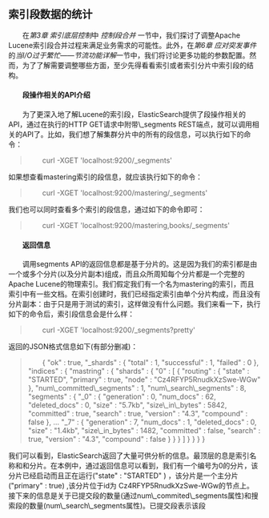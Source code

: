 ## 索引段数据的统计
<div style="text-indent:2em;">
<p>在<i>第3章 索引底层控制</i>中 <i>控制段合并</i> 一节中，我们探讨了调整Apache Lucene索引段合并过程来满足业务需求的可能性。此外，在<i>第6章 应对突发事件</i>的<i>当I/O过于繁忙——节流功能详解</i>一节中，我们将讨论更多功能的参数配置。然而，为了了解需要调整哪些方面，至少先得看看索引或者索引分片中索引段的结构。 </p>

<h4>段操作相关的API介绍</h4>
<p>为了更深入地了解Lucene的索引段，ElasticSearch提供了段操作相关的API，通过在执行的HTTP GET请求中附带\_segments REST端点，就可以调用相关的API了。比如，我们想了解集群分片中的所有的段信息，可以执行如下的命令：
<blockquote>curl -XGET 'localhost:9200/_segments'</blockquote>
如果想查看mastering索引的段信息，就应该执行如下的命令：
<blockquote>curl -XGET 'localhost:9200/mastering/_segments'</blockquote>
我们也可以同时查看多个索引的段信息，通过如下的命令即可：
<blockquote>curl -XGET 'localhost:9200/mastering,books/_segments'</blockquote>
</p>
<h4>返回信息</h4>
<p>调用segments API的返回信息都是基于分片的。这是因为我们的索引都是由一个或多个分片(以及分片副本)组成，而且众所周知每个分片都是一个完整的Apache Lucene的物理索引。我们假定我们有一个名为mastering的索引，而且索引中有一些文档。在索引创建时，我们已经指定索引由单个分片构成，而且没有分片副本：由于只是用于测试的索引，这样做没有什么问题。我们来看一下，执行如下的命令后，索引段信息会是什么样：
<blockquote>curl -XGET 'localhost:9200/_segments?pretty'</blockquote>
返回的JSON格式信息如下(有部分删减)：
<blockquote>
{
"ok" : true,
"_shards" : {
"total" : 1,
"successful" : 1,
"failed" : 0
},
"indices" : {
"mastring" : {
"shards" : {
"0" : [ {
"routing" : {
"state" : "STARTED",
"primary" : true,
"node" : "Cz4RFYP5RnudkXzSwe-WGw"
},
"num\_committed\_segments" : 1,
"num\_search\_segments" : 8,
"segments" : {
"_0" : {
"generation" : 0,
"num_docs" : 62,
"deleted_docs" : 0,
"size" : "5.7kb",
"size\_in\_bytes" : 5842,
"committed" : true,
"search" : true,
"version" : "4.3",
"compound" : false
},
...
"_7" : {
"generation" : 7,
"num_docs" : 1,
"deleted_docs" : 0,
"size" : "1.4kb",
"size\_in_bytes" : 1482,
"committed" : false,
"search" : true,
"version" : "4.3",
"compound" : false
}
}
} ]
}
}
}
}
</blockquote>
我们可以看到，ElasticSearch返回了大量可供分析的信息。最顶层的息是索引名称和和分片。在本例中，通过返回信息可以看到，我们有一个编号为0的分片，该分片已经启动而且正在运行("state" : "STARTED" ) ，该分片是一个主分片 ("primary" : true) ,该分片位于id为 Cz4RFYP5RnudkXzSwe-WGw的节点上。接下来的信息是关于已提交段的数量(通过num\_commited\_segments属性)和搜索段的数量(num\_search\_segments属性)。已提交段表示该段
</p>

</div>
